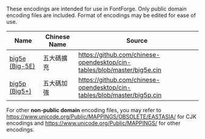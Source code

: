 These encodings are intended for use in FontForge. Only public domain encoding files are included. Format of encodings may be edited for ease of use.

| Name | Chinese Name | Source |
| --- | --- | --- |
| [big5e (Big-5E)](https://en.wikipedia.org/wiki/Big5#Big-5E) | 五大碼擴充 | <https://github.com/chinese-opendesktop/cin-tables/blob/master/big5e.cin> |
| [big5p (Big5+)](https://en.wikipedia.org/wiki/Big5#Big5+) | 五大碼加強 | <https://github.com/chinese-opendesktop/cin-tables/blob/master/big5p.cin> |

For other **non-public domain** encoding files, you may refer to <https://www.unicode.org/Public/MAPPINGS/OBSOLETE/EASTASIA/> for CJK encodings and <https://www.unicode.org/Public/MAPPINGS/> for other encodings.

